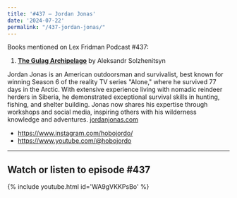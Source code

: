 ```yaml
---
title: '#437 – Jordan Jonas'
date: '2024-07-22'
permalink: "/437-jordan-jonas/"
---
```


Books mentioned on Lex Fridman Podcast #437:

1. <b><a href="https://amzn.to/4bUG9dm" target="_blank" rel="sponsored noopener noreferrer">The Gulag Archipelago</a></b> by Aleksandr Solzhenitsyn

<!--more-->

Jordan Jonas is an American outdoorsman and survivalist, best known for winning Season 6 of the reality TV series "Alone," where he survived 77 days in the Arctic. With extensive experience living with nomadic reindeer herders in Siberia, he demonstrated exceptional survival skills in hunting, fishing, and shelter building. Jonas now shares his expertise through workshops and social media, inspiring others with his wilderness knowledge and adventures. <a href="https://www.jordanjonas.com/" target="_blank">jordanjonas.com</a>

- <a href="https://www.instagram.com/hobojordo/" target="_blank">https://www.instagram.com/hobojordo/</a>
- <a href="https://www.youtube.com/@hobojordo" target="_blank">https://www.youtube.com/@hobojordo</a>

- - - - - -

## Watch or listen to episode #437

{% include youtube.html id='WA9gVKKPsBo' %}